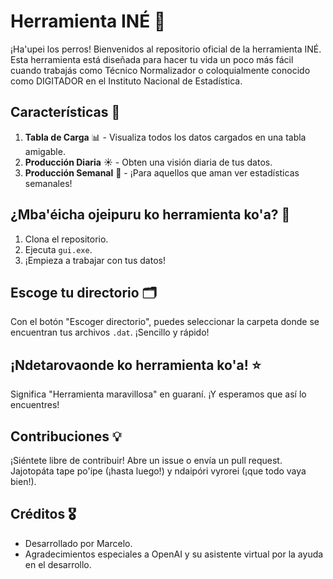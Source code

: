 # Herramienta INÉ 🌟

¡Ha'upei los perros! Bienvenidos al repositorio oficial de la herramienta INÉ. Esta herramienta está diseñada para hacer tu vida un poco más fácil cuando trabajás como Técnico Normalizador o coloquialmente conocido como DIGITADOR en el Instituto Nacional de Estadística.

## Características 🚀
1. **Tabla de Carga** 📊 - Visualiza todos los datos cargados en una tabla amigable.
2. **Producción Diaria** ☀️ - Obten una visión diaria de tus datos.
3. **Producción Semanal** 📆 - ¡Para aquellos que aman ver estadísticas semanales!

## ¿Mba'éicha ojeipuru ko herramienta ko'a? 🤔

1. Clona el repositorio.
2. Ejecuta `gui.exe`.
3. ¡Empieza a trabajar con tus datos!

## Escoge tu directorio 🗂️

Con el botón "Escoger directorio", puedes seleccionar la carpeta donde se encuentran tus archivos `.dat`. ¡Sencillo y rápido!

## ¡Ndetarovaonde ko herramienta ko'a! ⭐

Significa "Herramienta maravillosa" en guaraní. ¡Y esperamos que así lo encuentres!

## Contribuciones 💡

¡Siéntete libre de contribuir! Abre un issue o envía un pull request. Jajotopáta tape po'ipe (¡hasta luego!) y ndaipóri vyrorei (¡que todo vaya bien!).

## Créditos 🎖️

- Desarrollado por Marcelo.
- Agradecimientos especiales a OpenAI y su asistente virtual por la ayuda en el desarrollo.
